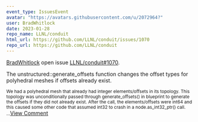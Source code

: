 ```yaml
---
event_type: IssuesEvent
avatar: "https://avatars.githubusercontent.com/u/2072964?"
user: BradWhitlock
date: 2023-01-28
repo_name: LLNL/conduit
html_url: https://github.com/LLNL/conduit/issues/1070
repo_url: https://github.com/LLNL/conduit
---
```


<a href='https://github.com/BradWhitlock' target='_blank'>BradWhitlock</a> open issue <a href='https://github.com/LLNL/conduit/issues/1070' target='_blank'>LLNL/conduit#1070</a>.

<p>The unstructured::generate_offsets function changes the offset types for polyhedral meshes if offsets already exist.</p><small>We had a polyhedral mesh that already had integer elements/offsets in its topology. This topology was unconditionally passed through generate_offsets() in blueprint to generate the offsets if they did not already exist. After the call, the elements/offsets were int64 and this caused some other code that assumed int32 to crash in a node.as_int32_ptr() call....</small><a href='https://github.com/LLNL/conduit/issues/1070' target='_blank'>View Comment</a>